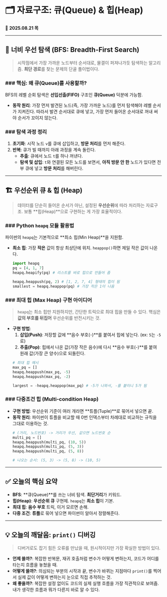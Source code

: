 
# 🗂️ **자료구조: 큐(Queue) & 힙(Heap)**

📅 **2025.08.21 목**

-----

## 🌊 **너비 우선 탐색 (BFS: Breadth-First Search)**

> 시작점에서 가장 가까운 노드부터 순서대로, 물결이 퍼져나가듯 탐색하는 알고리즘. **최단 경로**를 찾는 문제의 단골 풀이법이다.

### \#\#\# **핵심: 왜 큐(Queue)를 사용할까?**

BFS의 레벨 순회 탐색은 **선입선출(FIFO)** 구조인 **큐(Queue)** 덕분에 가능함.

  - **동작 원리**: 가장 먼저 발견된 노드(즉, 가장 가까운 노드)를 먼저 탐색해야 레벨 순서가 지켜진다. 따라서 발견 순서대로 큐에 넣고, 가장 먼저 들어온 순서대로 꺼내 써야 순서가 꼬이지 않는다.

### \#\#\# **탐색 과정 정리**

1.  **초기화**: 시작 노드 `v`를 큐에 삽입하고, **방문 처리**를 먼저 해준다.
2.  **반복**: 큐가 빌 때까지 아래 과정을 계속 돌린다.
      - **추출**: 큐에서 노드 `t`를 하나 꺼낸다.
      - **탐색 및 삽입**: `t`와 연결된 모든 노드를 보면서, **아직 방문 안 한** 노드가 있다면 전부 큐에 넣고 **방문 처리**를 해버린다.

-----

## 🏗️ **우선순위 큐 & 힙 (Heap)**

> 데이터를 단순히 들어온 순서가 아닌, 설정된 **우선순위**에 따라 처리하는 자료구조. 보통 \*\*힙(Heap)\*\*으로 구현하는 게 가장 효율적이다.

### \#\#\# **Python `heapq` 모듈 활용법**

파이썬의 `heapq`는 기본적으로 \*\*최소 힙(Min Heap)\*\*을 지원함.

  - **최소 힙**: 가장 **작은** 값이 항상 최상단에 위치. `heappop()`하면 제일 작은 값이 나온다.
    ```python
    import heapq
    pq = [4, 1, 7]
    heapq.heapify(pq) # 리스트를 바로 힙으로 만들어 줌

    heapq.heappush(pq, 2) # [1, 2, 7, 4] 형태의 힙이 됨
    smallest = heapq.heappop(pq) # 가장 작은 1이 나옴
    ```

### \#\#\# **최대 힙 (Max Heap) 구현 아이디어**

> `heapq`는 최소 힙만 지원하지만, 간단한 트릭으로 최대 힙을 만들 수 있다. 핵심은 **값의 부호를 뒤집어** 우선순위를 반전시키는 것.

  - **구현 방법**:
    1.  **삽입(Push)**: 저장할 값에 \*\*음수 부호(-)\*\*를 붙여서 힙에 넣는다. (ex: `5`는 `-5`로)
    2.  **추출(Pop)**: 힙에서 나온 값(가장 작은 음수)에 다시 \*\*음수 부호(-)\*\*를 붙여 원래 값(가장 큰 양수)으로 되돌린다.
    <!-- end list -->
    ```python
    # 최대 힙 예시
    max_pq = []
    heapq.heappush(max_pq, -5) 
    heapq.heappush(max_pq, -2) 

    largest = -heapq.heappop(max_pq) # -5가 나와서, -를 붙이니 5가 됨
    ```

### \#\#\# **다중조건 힙 (Multi-condition Heap)**

  - **구현 방법**: 우선순위 기준이 여러 개라면 \*\*튜플(Tuple)\*\*로 묶어서 넣으면 끝.
  - **동작 원리**: 파이썬이 튜플을 비교할 때 0번 인덱스부터 차례대로 비교하는 규칙을 그대로 이용하는 것.
    ```python
    # (거리, 노드번호) -> 거리가 우선, 같으면 노드번호 순
    multi_pq = []
    heapq.heappush(multi_pq, (10, 5)) 
    heapq.heappush(multi_pq, (5, 3))  
    heapq.heappush(multi_pq, (5, 8))  

    # 나오는 순서: (5, 3) -> (5, 8) -> (10, 5)
    ```

-----

## ✅ **오늘의 핵심 요약**

  - **BFS**: \*\*큐(Queue)\*\*를 쓰는 너비 탐색. **최단거리**가 키워드.
  - **힙(Heap)**: **우선순위 큐** 구현체. `heapq`는 **최소 힙**이 기본.
  - **최대 힙**: **음수 부호** 트릭, 이거 모르면 손해.
  - **다중 조건**: **튜플**로 묶어 넣으면 파이썬이 알아서 정렬해준다.

-----

## 💡 **오늘의 깨달음: `print()` 디버깅**

> 디버거로도 잡기 힘든 오류를 만났을 때, 원시적이지만 가장 확실한 방법이 있다.

  - **언제 쓸까?**: 복잡한 반복문, 재귀 호출처럼 변수가 어떻게 변하는지, 코드가 어디를 타는지 흐름을 놓쳤을 때.
  - **어떻게 쓸까?**: 의심되는 부분의 시작과 끝, 변수가 바뀌는 지점마다 `print()`를 찍어서 실제 값이 어떻게 변하는지 눈으로 직접 추적하는 것.
  - **왜 좋을까?**: 복잡한 설정 없이도 코드의 실제 실행 흐름을 가장 직관적으로 보여줌. 내가 생각한 흐름과 뭐가 다른지 바로 알 수 있다.
